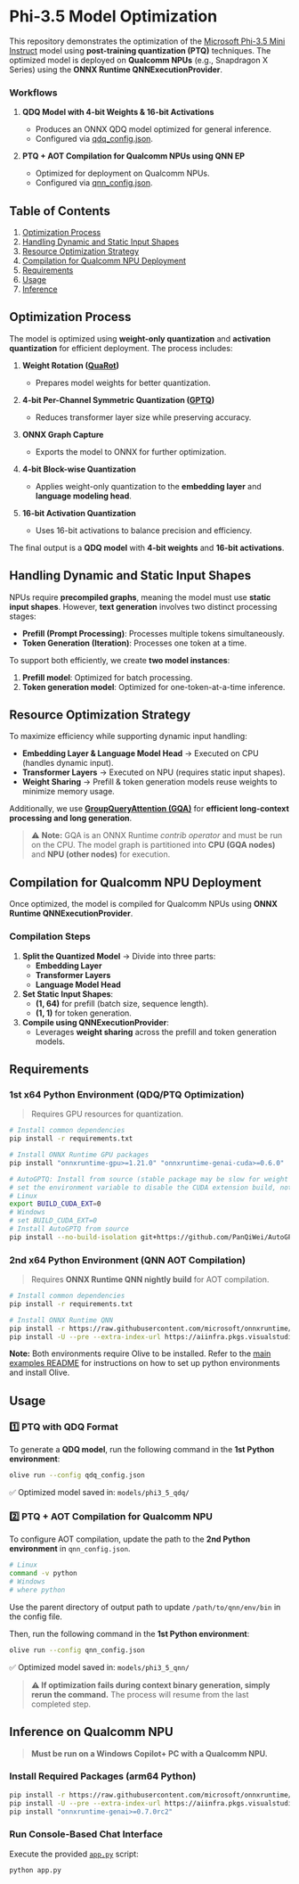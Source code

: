 # Phi-3.5 Model Optimization

This repository demonstrates the optimization of the [Microsoft Phi-3.5 Mini Instruct](https://huggingface.co/microsoft/Phi-3.5-mini-instruct) model using **post-training quantization (PTQ)** techniques. The optimized model is deployed on **Qualcomm NPUs** (e.g., Snapdragon X Series) using the **ONNX Runtime QNNExecutionProvider**.

### **Workflows**
1. **QDQ Model with 4-bit Weights & 16-bit Activations**
   - Produces an ONNX QDQ model optimized for general inference.
   - Configured via [qdq_config.json](qdq_config.json).

2. **PTQ + AOT Compilation for Qualcomm NPUs using QNN EP**
   - Optimized for deployment on Qualcomm NPUs.
   - Configured via [qnn_config.json](qnn_config.json).


## **Table of Contents**
1. [Optimization Process](#optimization-process)
2. [Handling Dynamic and Static Input Shapes](#handling-dynamic-and-static-input-shapes)
3. [Resource Optimization Strategy](#resource-optimization-strategy)
4. [Compilation for Qualcomm NPU Deployment](#compilation-for-qualcomm-npu-deployment)
5. [Requirements](#requirements)
6. [Usage](#usage)
7. [Inference](#inference)


## **Optimization Process**

The model is optimized using **weight-only quantization** and **activation quantization** for efficient deployment. The process includes:

1. **Weight Rotation ([QuaRot](https://arxiv.org/abs/2404.00456))**
   - Prepares model weights for better quantization.

2. **4-bit Per-Channel Symmetric Quantization ([GPTQ](https://arxiv.org/abs/2210.17323))**
   - Reduces transformer layer size while preserving accuracy.

3. **ONNX Graph Capture**
   - Exports the model to ONNX for further optimization.

4. **4-bit Block-wise Quantization**
   - Applies weight-only quantization to the **embedding layer** and **language modeling head**.

5. **16-bit Activation Quantization**
   - Uses 16-bit activations to balance precision and efficiency.

The final output is a **QDQ model** with **4-bit weights** and **16-bit activations**.


## **Handling Dynamic and Static Input Shapes**

NPUs require **precompiled graphs**, meaning the model must use **static input shapes**. However, **text generation** involves two distinct processing stages:

- **Prefill (Prompt Processing)**: Processes multiple tokens simultaneously.
- **Token Generation (Iteration)**: Processes one token at a time.

To support both efficiently, we create **two model instances**:
1. **Prefill model**: Optimized for batch processing.
2. **Token generation model**: Optimized for one-token-at-a-time inference.


## **Resource Optimization Strategy**

To maximize efficiency while supporting dynamic input handling:

- **Embedding Layer & Language Model Head** → Executed on CPU (handles dynamic input).
- **Transformer Layers** → Executed on NPU (requires static input shapes).
- **Weight Sharing** → Prefill & token generation models reuse weights to minimize memory usage.

Additionally, we use **[GroupQueryAttention (GQA)](https://github.com/microsoft/onnxruntime/blob/main/docs/ContribOperators.md#com.microsoft.GroupQueryAttention)** for **efficient long-context processing and long generation**.
> ⚠️ **Note:** GQA is an ONNX Runtime *contrib operator* and must be run on the CPU. The model graph is partitioned into **CPU (GQA nodes)** and **NPU (other nodes)** for execution.


## **Compilation for Qualcomm NPU Deployment**

Once optimized, the model is compiled for Qualcomm NPUs using **ONNX Runtime QNNExecutionProvider**.

### **Compilation Steps**
1. **Split the Quantized Model** → Divide into three parts:
   - **Embedding Layer**
   - **Transformer Layers**
   - **Language Model Head**
2. **Set Static Input Shapes**:
   - **(1, 64)** for prefill (batch size, sequence length).
   - **(1, 1)** for token generation.
3. **Compile using QNNExecutionProvider**:
   - Leverages **weight sharing** across the prefill and token generation models.


## **Requirements**

### **1st x64 Python Environment (QDQ/PTQ Optimization)**
> Requires GPU resources for quantization.

```bash
# Install common dependencies
pip install -r requirements.txt

# Install ONNX Runtime GPU packages
pip install "onnxruntime-gpu>=1.21.0" "onnxruntime-genai-cuda>=0.6.0"

# AutoGPTQ: Install from source (stable package may be slow for weight packing)
# set the environment variable to disable the CUDA extension build, not required since we are not doing inference
# Linux
export BUILD_CUDA_EXT=0
# Windows
# set BUILD_CUDA_EXT=0
# Install AutoGPTQ from source
pip install --no-build-isolation git+https://github.com/PanQiWei/AutoGPTQ.git
```

### **2nd x64 Python Environment (QNN AOT Compilation)**
> Requires **ONNX Runtime QNN nightly build** for AOT compilation.

```bash
# Install common dependencies
pip install -r requirements.txt

# Install ONNX Runtime QNN
pip install -r https://raw.githubusercontent.com/microsoft/onnxruntime/refs/heads/main/requirements.txt
pip install -U --pre --extra-index-url https://aiinfra.pkgs.visualstudio.com/PublicPackages/_packaging/ORT-Nightly/pypi/simple onnxruntime-qnn --no-deps
```

**Note:** Both environments require Olive to be installed. Refer to the [main examples README](../README.md#important) for instructions on how to set up python environments and install Olive.


## **Usage**

### **1️⃣ PTQ with QDQ Format**
To generate a **QDQ model**, run the following command in the **1st Python environment**:

```bash
olive run --config qdq_config.json
```

✅ Optimized model saved in: `models/phi3_5_qdq/`


### **2️⃣ PTQ + AOT Compilation for Qualcomm NPU**
To configure AOT compilation, update the path to the **2nd Python environment** in `qnn_config.json`.

```bash
# Linux
command -v python
# Windows
# where python
```
Use the parent directory of output path to update `/path/to/qnn/env/bin` in the config file.

Then, run the following command in the **1st Python environment**:

```bash
olive run --config qnn_config.json
```

✅ Optimized model saved in: `models/phi3_5_qnn/`

> **⚠️ If optimization fails during context binary generation, simply rerun the command.** The process will resume from the last completed step.


## **Inference on Qualcomm NPU**

> **Must be run on a Windows Copilot+ PC with a Qualcomm NPU.**

### **Install Required Packages (arm64 Python)**
```bash
pip install -r https://raw.githubusercontent.com/microsoft/onnxruntime/refs/heads/main/requirements.txt
pip install -U --pre --extra-index-url https://aiinfra.pkgs.visualstudio.com/PublicPackages/_packaging/ORT-Nightly/pypi/simple onnxruntime-qnn --no-deps
pip install "onnxruntime-genai>=0.7.0rc2"
```

### **Run Console-Based Chat Interface**
Execute the provided [`app.py`](app.py) script:
```bash
python app.py
```
